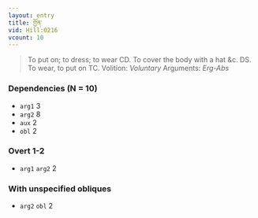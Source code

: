 ```yaml
---
layout: entry
title: གྱོན་
vid: Hill:0216
vcount: 10
---
```

> To put on; to dress; to wear CD\. To cover the body with a hat &c\. DS\. To wear, to put on TC\.
> Volition: _Voluntary_
> Arguments: _Erg-Abs_


### Dependencies (N = 10)
* `arg1` 3
* `arg2` 8
* `aux` 2
* `obl` 2


### Overt 1-2
* `arg1` `arg2` 2


### With unspecified obliques
* `arg2` `obl` 2
